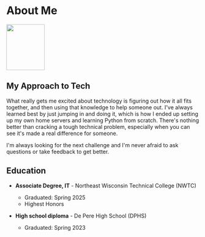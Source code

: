 # About Me

<img src="../_static/photo.jpg" width="100" height="120"/>


## My Approach to Tech
What really gets me excited about technology is figuring out how it all fits together, and then using that knowledge to help someone out. I've always learned best by just jumping in and doing it, which is how I ended up setting up my own home servers and learning Python from scratch. There's nothing better than cracking a tough technical problem, especially when you can see it's made a real difference for someone.

I'm always looking for the next challenge and I'm never afraid to ask questions or take feedback to get better.

## Education
* **Associate Degree, IT** - Northeast Wisconsin Technical College (NWTC)
    * Graduated: Spring 2025
    * Highest Honors

* **High school diploma** - De Pere High School (DPHS)
    * Graduated: Spring 2023
